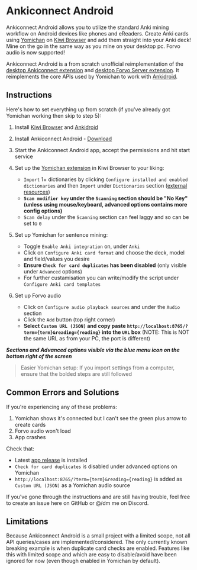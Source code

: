 # Ankiconnect Android

Ankiconnect Android allows you to utilize the standard Anki mining workflow on Android devices like phones and eReaders.
Create Anki cards using [Yomichan](https://foosoft.net/projects/yomichan/) on [Kiwi Browser](https://kiwibrowser.com/) and add them straight into your Anki deck!
Mine on the go in the same way as you mine on your desktop pc.
Forvo audio is now supported!


Ankiconnect Android is a from scratch unofficial reimplementation of the [desktop Ankiconnect extension](https://github.com/FooSoft/anki-connect) and [desktop Forvo Server extension](https://github.com/jamesnicolas/yomichan-forvo-server).
It reimplements the core APIs used by Yomichan to work with [Ankidroid](https://github.com/ankidroid/Anki-Android/).

## Instructions
Here's how to set everything up from scratch (if you've already got Yomichan working then skip to step 5):

1. Install [Kiwi Browser](https://play.google.com/store/apps/details?id=com.kiwibrowser.browser) and [Ankidroid](https://play.google.com/store/apps/details?id=com.ichi2.anki)
2. Install Ankiconnect Android - [Download](https://github.com/KamWithK/AnkiconnectAndroid/releases)
3. Start the Ankiconnect Android app, accept the permissions and hit start service
4. Set up the [Yomichan extension](https://chrome.google.com/webstore/detail/yomichan/ogmnaimimemjmbakcfefmnahgdfhfami) in Kiwi Browser to your liking:

    * `Import` 1+ dictionaries by clicking `Configure installed and enabled dictionaries` and then `Import` under `Dictionaries` section ([external resources](https://learnjapanese.moe/resources/#dictionaries))
    * **`Scan modifier key` under the `Scanning` section should be "No Key" (unless using mouse/keyboard, advanced options contains more config options)**
    * `Scan delay` under the `Scanning` section can feel laggy and so can be set to `0`

5. Set up Yomichan for sentence mining:
    * Toggle `Enable Anki integration` on, under `Anki`
    * Click on `Configure Anki card format` and choose the deck, model and field/values you desire
    * **Ensure `Check for card duplicates` has been disabled** (only visible under `Advanced` options)
    * For further custamisation you can write/modify the script under `Configure Anki card templates`
6. Set up Forvo audio
    * Click on `Configure audio playback sources` and under the `Audio` section
    * Click the `Add` button (top right corner)
    * **Select `Custom URL (JSON)` and copy paste `http://localhost:8765/?term={term}&reading={reading}` into the `URL` box** (NOTE: This is NOT the same URL as from your PC, the port is different)

***Sections and Advanced options visible via the blue menu icon on the bottom right of the screen***

> Easier Yomichan setup: If you import settings from a computer, ensure that the bolded steps are still followed

## Common Errors and Solutions
If you're experiencing any of these problems:
1. Yomichan shows it's connected but I can't see the green plus arrow to create cards
2. Forvo audio won't load
3. App crashes

Check that:
* Latest [app release](https://github.com/KamWithK/AnkiconnectAndroid/releases) is installed
* `Check for card duplicates` is disabled under advanced options on Yomichan
* `http://localhost:8765/?term={term}&reading={reading}` is added as `Custom URL (JSON)` as a Yomichan audio source

If you've gone through the instructions and are still having trouble, feel free to create an issue here on GitHub or @/dm me on Discord.

## Limitations
Because Ankiconnect Android is a small project with a limited scope, not all API queries/cases are implemented/considered.
The only currently known breaking example is when duplicate card checks are enabled.
Features like this with limited scope and which are easy to disable/avoid have been ignored for now (even though enabled in Yomichan by default).
